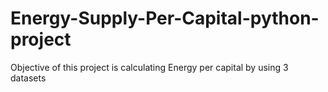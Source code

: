 # Energy-Supply-Per-Capital-python-project
Objective of this project is calculating Energy per capital by using 3 datasets

